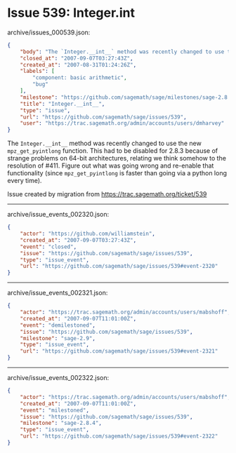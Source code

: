 # Issue 539: Integer.__int__

archive/issues_000539.json:
```json
{
    "body": "The `Integer.__int__` method was recently changed to use the new `mpz_get_pyintlong` function. This had to be disabled for 2.8.3 because of strange problems on 64-bit architectures, relating we think somehow to the resolution of #411. Figure out what was going wrong and re-enable that functionality (since `mpz_get_pyintlong` is faster than going via a python long every time).\n\n\nIssue created by migration from https://trac.sagemath.org/ticket/539\n\n",
    "closed_at": "2007-09-07T03:27:43Z",
    "created_at": "2007-08-31T01:24:26Z",
    "labels": [
        "component: basic arithmetic",
        "bug"
    ],
    "milestone": "https://github.com/sagemath/sage/milestones/sage-2.8.4",
    "title": "Integer.__int__",
    "type": "issue",
    "url": "https://github.com/sagemath/sage/issues/539",
    "user": "https://trac.sagemath.org/admin/accounts/users/dmharvey"
}
```
The `Integer.__int__` method was recently changed to use the new `mpz_get_pyintlong` function. This had to be disabled for 2.8.3 because of strange problems on 64-bit architectures, relating we think somehow to the resolution of #411. Figure out what was going wrong and re-enable that functionality (since `mpz_get_pyintlong` is faster than going via a python long every time).


Issue created by migration from https://trac.sagemath.org/ticket/539





---

archive/issue_events_002320.json:
```json
{
    "actor": "https://github.com/williamstein",
    "created_at": "2007-09-07T03:27:43Z",
    "event": "closed",
    "issue": "https://github.com/sagemath/sage/issues/539",
    "type": "issue_event",
    "url": "https://github.com/sagemath/sage/issues/539#event-2320"
}
```



---

archive/issue_events_002321.json:
```json
{
    "actor": "https://trac.sagemath.org/admin/accounts/users/mabshoff",
    "created_at": "2007-09-07T11:01:00Z",
    "event": "demilestoned",
    "issue": "https://github.com/sagemath/sage/issues/539",
    "milestone": "sage-2.9",
    "type": "issue_event",
    "url": "https://github.com/sagemath/sage/issues/539#event-2321"
}
```



---

archive/issue_events_002322.json:
```json
{
    "actor": "https://trac.sagemath.org/admin/accounts/users/mabshoff",
    "created_at": "2007-09-07T11:01:00Z",
    "event": "milestoned",
    "issue": "https://github.com/sagemath/sage/issues/539",
    "milestone": "sage-2.8.4",
    "type": "issue_event",
    "url": "https://github.com/sagemath/sage/issues/539#event-2322"
}
```
